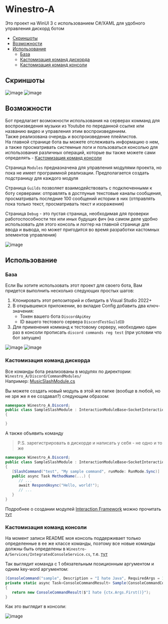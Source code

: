 # Winestro-A
Это проект на WinUI 3 с использованием C#/XAML для удобного управления дискорд ботом

- [Скриншоты](#Скриншоты)
- [Возможности](#Возможности)
- [Использование](#Использование)
  - [База](#База)
  - [Кастомизация команд дискорда](#Кастомизация-команд-дискорда)
  - [Кастомизация команд консоли](#Кастомизация-команд-консоли)

## Скриншоты
![image](https://github.com/aexra/Winestro-A/assets/121866384/6ece6367-0adc-4816-8210-9a97c239b2e1)
![image](https://github.com/aexra/Winestro-A/assets/121866384/b9f2eb9e-6e6e-4011-b41c-995ea00b2197)

## Возможности
Бот предлагает возможности использования на серверах комманд для воспроизведения музыки из Youtube по переданной ссылке или названию видео и управления этим воспроизведением.<br>
Также реализована очередь и воспроизведение плейлистов.<br>
На главной странице бота вы можете отслеживать информацию о нем, а также просматривать системные логи и пользоваться консолью для использования различных операций, которые вы также можете сами определять - [Кастомизация команд консоли](#Кастомизация-команд-консоли)

Страница ```Modules``` предназначена для управления модулями проекта, но пока не имеет программной реализации. Предполагается создать подстраницу для каждого модуля

Страница ```Guilds``` позволяет взаимодействовать с подключенными к боту серверами: отправлять в достпуные текстовые каналы сообщения, просматривать последние 100 сообщений истории в них (отправлять пока только текст, просматривать текст и изоражения)

Страница ```Debug``` - это пустая страница, необходимая для проверки работоспособности тех или иных будущих фич (на самом деле удобно использовать для этого консоль и логгер на главной странице для ввода и вывода, но может пригодится во время разработки кастомных элементов управления)

![image](https://github.com/aexra/Winestro-A/assets/121866384/4ac367cb-0138-4cd0-812a-9d6c00c3c9b4)

## Использование
### База
Если Вы хотите использовать этот проект для своего бота, Вам придется выполнить несколько следующих простых шагов:
1. Клонировать этот репозиторий и сбилдить в Visual Studio 2022+
2. В открывшемся приложении, во вкладке Config добавить два ключ-значения:
   - Токен вашего бота ```DiscordApiKey```
   - ID вашего тестового сервера ```DiscordTestGuildID```
3. Для применения комманд к тестовому серверу, необходимо один раз в консоли прописать ```discord commands reg test``` (при условии что бот запущен)

![image](https://github.com/aexra/Winestro-A/assets/121866384/194aabff-9f6f-4cf8-9cd5-47b44b011237)
![image](https://github.com/aexra/Winestro-A/assets/121866384/ca0202cf-0754-4295-9691-bdc8df0f40db)

### Кастомизация команд дискорда
Все команды бота реализованы в модулях по директории: ```Winestro_A/Discord/CommandModules/```<br>
Например: [MusicSlashModule.cs](Winestro-A/Discord/CommandModules/MusicSlashModule.cs)

Вы можете создать новый модуль в этой же папке (вообще в любой, но не зря же я ее создавал?) следующим образом:
```cs
namespace Winestro_A.Discord;
public class SampleSlashModule : InteractionModuleBase<SocketInteractionContext>
{

}
```
А также объявить команду <br> 
> P.S. зарегистрировать в дискорде и написать у себя - не одно и то же
```cs
namespace Winestro_A.Discord;
public class SampleSlashModule : InteractionModuleBase<SocketInteractionContext>
{
   [SlashCommand("test", "My sample command", runMode: RunMode.Sync)]
   public async Task MethodName(...) {
      // ...
      await RespondAsync("Hello, world!");
      // ...   
   }
}
```
Подробнее о создании модулей [Interaction Framework](https://docs.discordnet.dev/guides/int_framework) можно прочитать [тут](https://docs.discordnet.dev/guides/int_framework/intro.html#interaction-context)

### Кастомизация команд консоли
На момент записи README моя консоль поддерживает только определенные в ее же классе команды, поэтому все новые команды должны быть определены в ```Winestro-A/Services/IntegratedConsoleService.cs```, т.е. [тут](Winestro-A/Services/IntegratedConsoleService.cs)

Так выглядит команда с 1 обязательным позиционным аргументом и одним key-word аргументом:
```cs
[ConsoleCommand("sample", Description = "I hate Java", RequiredArgs = 1, KwargsKeys = new string[]{ "keyword_key" })]
private static async Task<ConsoleCommandResult> Sample(ConsoleCommandContext ctx)
{
   return new ConsoleCommandResult($"I hate {ctx.Args.First()}");
}
```

Как это выглядит в консоли:<br>

![image](https://github.com/aexra/Winestro-A/assets/121866384/229707d2-604e-4888-b885-94889efd12f3)
